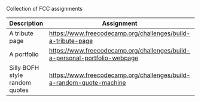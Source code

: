 Collection of FCC assignments

|Description | Assignment | Code | Page |
|-----------|------------|------|------|
|A tribute page | https://www.freecodecamp.org/challenges/build-a-tribute-page | https://github.com/ojongerius/fcc-tribute | http://www.0tt0.net/fcc-tribute/ |
|A portfolio | https://www.freecodecamp.org/challenges/build-a-personal-portfolio-webpage | https://github.com/ojongerius/fcc-portfolio | http://www.0tt0.net/fcc-portfolio/ |
|Silly BOFH style random quotes | https://www.freecodecamp.org/challenges/build-a-random-quote-machine | https://github.com/ojongerius/fcc-random-quote-machine |
